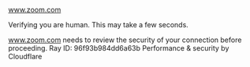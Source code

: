 www.zoom.com

Verifying you are human. This may take a few seconds.

www.zoom.com needs to review the security of your connection before proceeding.
Ray ID: 96f93b984dd6a63b
Performance & security by Cloudflare